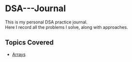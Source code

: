 # DSA---Journal
This is my personal DSA practice journal.  
Here I record all the problems I solve, along with approaches.

## Topics Covered
- [Arrays](./Arrays/README.md)
